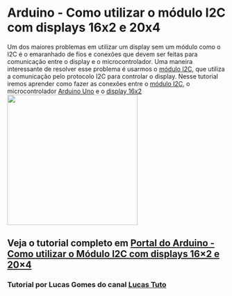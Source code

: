 # Arduino - Como utilizar o módulo I2C com displays 16x2 e 20x4
Um dos maiores problemas em utilizar um display sem um módulo como o I2C é o emaranhado de fios 
e conexões que devem ser feitas para comunicação entre o display e o microcontrolador. Uma maneira interessante de 
resolver esse problema é usarmos o <a href="https://www.arduinomega.com.br/modulo-serial-i2c-para-display-lcd-arduino">módulo I2C</a>, 
que utiliza a comunicação pelo protocolo I2C para controlar o display. Nesse tutorial iremos aprender como fazer as conexões 
entre o <a href="https://www.arduinomega.com.br/modulo-serial-i2c-para-display-lcd-arduino">módulo I2C</a>, o microcontrolador 
<a href="https://www.arduinomega.com.br/arduino-uno-r3">Arduino Uno</a> e o 
<a href="https://www.arduinomega.com.br/display-lcd-162-backlight-azul">display 16x2</a>
<img class="size-full wp-image-425 aligncenter" src="http://portaldoarduino.com.br/wp-content/uploads/2018/10/d0468c765c.jpg" alt="" width="300" height="300" />

## Veja o tutorial completo em <a href="http://portaldoarduino.com.br/criando-um-sistema-de-alertas-utilizando-um-sensor-pir/" target="_blank">Portal do Arduino - Como utilizar o Módulo I2C com displays 16×2 e 20×4</a>

### Tutorial por Lucas Gomes do canal <a href="https://www.youtube.com/channel/UCpzWDkPHItOZmSwY7B4Gv0g">Lucas Tuto</a>
